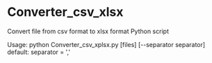 # Converter_csv_xlsx
Convert file from csv format to xlsx format
Python script

Usage: python Converter_csv_xplsx.py [files] [--separator separator]
default: separator = ','

